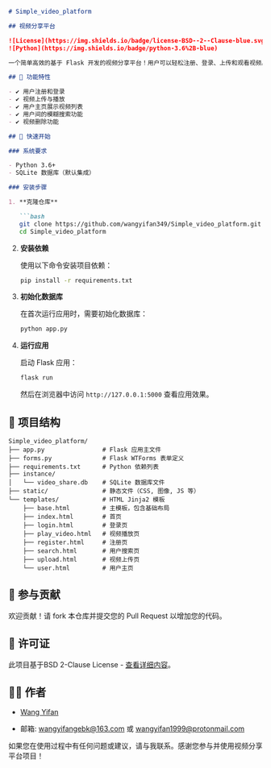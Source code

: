 ```markdown
# Simple_video_platform

## 视频分享平台

![License](https://img.shields.io/badge/license-BSD--2--Clause-blue.svg)
![Python](https://img.shields.io/badge/python-3.6%2B-blue)

一个简单高效的基于 Flask 开发的视频分享平台！用户可以轻松注册、登录、上传和观看视频。

## 🎯 功能特性

- ✔️ 用户注册和登录
- ✔️ 视频上传与播放
- ✔️ 用户主页展示视频列表
- ✔️ 用户间的模糊搜索功能
- ✔️ 视频删除功能

## 🚀 快速开始

### 系统要求

- Python 3.6+
- SQLite 数据库（默认集成）

### 安装步骤

1. **克隆仓库**

   ```bash
   git clone https://github.com/wangyifan349/Simple_video_platform.git
   cd Simple_video_platform
   ```

2. **安装依赖**

   使用以下命令安装项目依赖：

   ```bash
   pip install -r requirements.txt
   ```

3. **初始化数据库**

   在首次运行应用时，需要初始化数据库：

   ```bash
   python app.py
   ```

4. **运行应用**

   启动 Flask 应用：

   ```bash
   flask run
   ```

   然后在浏览器中访问 `http://127.0.0.1:5000` 查看应用效果。

## 📂 项目结构

```plaintext
Simple_video_platform/
├── app.py                # Flask 应用主文件
├── forms.py              # Flask WTForms 表单定义
├── requirements.txt      # Python 依赖列表
├── instance/
│   └── video_share.db    # SQLite 数据库文件
├── static/               # 静态文件（CSS, 图像, JS 等）
└── templates/            # HTML Jinja2 模板
    ├── base.html         # 主模板，包含基础布局
    ├── index.html        # 首页
    ├── login.html        # 登录页
    ├── play_video.html   # 视频播放页
    ├── register.html     # 注册页
    ├── search.html       # 用户搜索页
    ├── upload.html       # 视频上传页
    └── user.html         # 用户主页
```

## 🤝 参与贡献

欢迎贡献！请 fork 本仓库并提交您的 Pull Request 以增加您的代码。

## 📜 许可证

此项目基于BSD 2-Clause License - [查看详细内容](LICENSE)。

## 🙋‍♂️ 作者

- [Wang Yifan](https://github.com/wangyifan349)

- 邮箱: wangyifangebk@163.com 或 wangyifan1999@protonmail.com

如果您在使用过程中有任何问题或建议，请与我联系。感谢您参与并使用视频分享平台项目！
